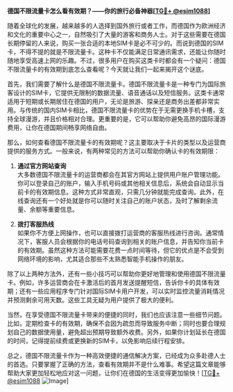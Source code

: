 **德国不限流量卡怎么看有效期？——你的旅行必备神器[[TG💪+ @esim1088](https://t.me/s/esim1088)]**

随着全球化的发展，越来越多的人选择到国外旅行或者工作，而德国作为欧洲经济和文化的重要中心之一，自然吸引了大量的游客和商务人士。对于这些需要在德国长期停留的人来说，购买一张合适的本地SIM卡是必不可少的。而说到德国的SIM卡，不得不提的就是不限流量卡。这种卡不仅能满足日常通讯需求，还能让你随时随地享受高速上网的乐趣。不过，很多用户在购买这类卡时都会有一个疑问：德国不限流量卡的有效期到底怎么查看呢？今天就让我们一起来揭开这个谜底。

首先，我们需要了解什么是德国不限流量卡。德国不限流量卡是一种专门为国际旅客设计的SIM卡，它提供无限制的数据流量、语音通话以及短信服务。这类卡通常适用于短期或长期居住在德国的用户，无论是旅游、探亲还是商务出差都非常实用。与传统的国内SIM卡相比，德国不限流量卡的优势在于无需更换手机卡槽，支持全球漫游，并且价格相对合理。更重要的是，它可以帮助你避免高昂的国际漫游费用，让你在德国期间畅享网络自由。

那么，如何查看德国不限流量卡的有效期呢？这主要取决于卡片的类型以及运营商提供的服务方式。一般来说，有两种常见的方法可以帮助你确认卡的有效期限：

1. **通过官方网站查询**  
   大多数德国不限流量卡的运营商都会在其官方网站上提供用户账户管理功能。你可以登录自己的账户，输入手机号码或其他相关信息后，系统会自动显示当前卡的有效期信息。这种方式非常直观，只需几分钟就能完成查询。此外，在线查询还有一个好处就是你可以随时关注自己的账户状态，及时了解剩余流量、余额等重要信息。

2. **拨打客服热线**  
   如果你不方便上网操作，也可以直接拨打运营商的客服热线进行咨询。通常情况下，客服人员会根据你的电话号码查询到相关的账户信息，并告知你当前卡的有效期。虽然这种方法可能需要花费一点时间等待，但它的优点是不会受到网络环境的影响，尤其适合那些不太熟悉智能手机操作的朋友。

除了以上两种方法外，还有一些小技巧可以帮助你更好地管理和使用德国不限流量卡。例如，许多运营商会在卡激活后的首月发送提醒短信，告诉你卡的具体有效期；还有一些应用程序专门针对国际SIM卡用户开发，可以实时监控流量消耗情况并预测剩余可用天数。这些工具无疑为用户提供了极大的便利。

当然，在享受德国不限流量卡带来的便捷的同时，我们也应该注意一些细节问题。比如，定期检查卡的有效期，确保不会因为疏忽而导致服务中断；同时也要合理规划自己的数据使用量，避免超出预期导致额外收费。另外，如果你计划延长在德国的时间，记得提前续费或更换新的SIM卡，以免影响后续行程安排。

总之，德国不限流量卡作为一种高效便捷的通信解决方案，已经成为众多赴德人士的首选。只要掌握了正确的方法，查看有效期并不是什么难事。希望这篇文章能够帮助大家更加轻松地应对这一问题，让你们在德国的生活变得更加愉快！[[TG💪+ @esim1088](https://t.me/s/esim1088) ![Image](https://i.postimg.cc/4NQfJmqS/Snipaste-2025-05-13-00-14-12.png)]